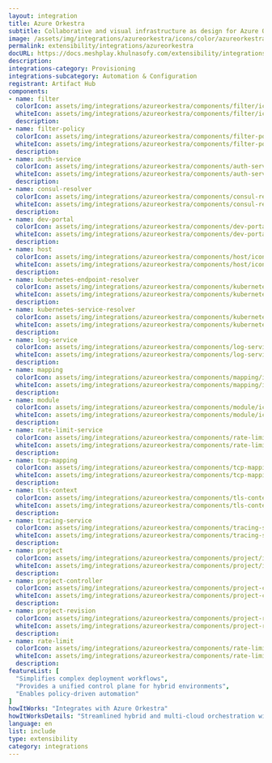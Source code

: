 ```yaml
---
layout: integration
title: Azure Orkestra
subtitle: Collaborative and visual infrastructure as design for Azure Orkestra
image: /assets/img/integrations/azureorkestra/icons/color/azureorkestra-color.svg
permalink: extensibility/integrations/azureorkestra
docURL: https://docs.meshplay.khulnasofy.com/extensibility/integrations/azureorkestra
description: 
integrations-category: Provisioning
integrations-subcategory: Automation & Configuration
registrant: Artifact Hub
components: 
- name: filter
  colorIcon: assets/img/integrations/azureorkestra/components/filter/icons/color/filter-color.svg
  whiteIcon: assets/img/integrations/azureorkestra/components/filter/icons/white/filter-white.svg
  description: 
- name: filter-policy
  colorIcon: assets/img/integrations/azureorkestra/components/filter-policy/icons/color/filter-policy-color.svg
  whiteIcon: assets/img/integrations/azureorkestra/components/filter-policy/icons/white/filter-policy-white.svg
  description: 
- name: auth-service
  colorIcon: assets/img/integrations/azureorkestra/components/auth-service/icons/color/auth-service-color.svg
  whiteIcon: assets/img/integrations/azureorkestra/components/auth-service/icons/white/auth-service-white.svg
  description: 
- name: consul-resolver
  colorIcon: assets/img/integrations/azureorkestra/components/consul-resolver/icons/color/consul-resolver-color.svg
  whiteIcon: assets/img/integrations/azureorkestra/components/consul-resolver/icons/white/consul-resolver-white.svg
  description: 
- name: dev-portal
  colorIcon: assets/img/integrations/azureorkestra/components/dev-portal/icons/color/dev-portal-color.svg
  whiteIcon: assets/img/integrations/azureorkestra/components/dev-portal/icons/white/dev-portal-white.svg
  description: 
- name: host
  colorIcon: assets/img/integrations/azureorkestra/components/host/icons/color/host-color.svg
  whiteIcon: assets/img/integrations/azureorkestra/components/host/icons/white/host-white.svg
  description: 
- name: kubernetes-endpoint-resolver
  colorIcon: assets/img/integrations/azureorkestra/components/kubernetes-endpoint-resolver/icons/color/kubernetes-endpoint-resolver-color.svg
  whiteIcon: assets/img/integrations/azureorkestra/components/kubernetes-endpoint-resolver/icons/white/kubernetes-endpoint-resolver-white.svg
  description: 
- name: kubernetes-service-resolver
  colorIcon: assets/img/integrations/azureorkestra/components/kubernetes-service-resolver/icons/color/kubernetes-service-resolver-color.svg
  whiteIcon: assets/img/integrations/azureorkestra/components/kubernetes-service-resolver/icons/white/kubernetes-service-resolver-white.svg
  description: 
- name: log-service
  colorIcon: assets/img/integrations/azureorkestra/components/log-service/icons/color/log-service-color.svg
  whiteIcon: assets/img/integrations/azureorkestra/components/log-service/icons/white/log-service-white.svg
  description: 
- name: mapping
  colorIcon: assets/img/integrations/azureorkestra/components/mapping/icons/color/mapping-color.svg
  whiteIcon: assets/img/integrations/azureorkestra/components/mapping/icons/white/mapping-white.svg
  description: 
- name: module
  colorIcon: assets/img/integrations/azureorkestra/components/module/icons/color/module-color.svg
  whiteIcon: assets/img/integrations/azureorkestra/components/module/icons/white/module-white.svg
  description: 
- name: rate-limit-service
  colorIcon: assets/img/integrations/azureorkestra/components/rate-limit-service/icons/color/rate-limit-service-color.svg
  whiteIcon: assets/img/integrations/azureorkestra/components/rate-limit-service/icons/white/rate-limit-service-white.svg
  description: 
- name: tcp-mapping
  colorIcon: assets/img/integrations/azureorkestra/components/tcp-mapping/icons/color/tcp-mapping-color.svg
  whiteIcon: assets/img/integrations/azureorkestra/components/tcp-mapping/icons/white/tcp-mapping-white.svg
  description: 
- name: tls-context
  colorIcon: assets/img/integrations/azureorkestra/components/tls-context/icons/color/tls-context-color.svg
  whiteIcon: assets/img/integrations/azureorkestra/components/tls-context/icons/white/tls-context-white.svg
  description: 
- name: tracing-service
  colorIcon: assets/img/integrations/azureorkestra/components/tracing-service/icons/color/tracing-service-color.svg
  whiteIcon: assets/img/integrations/azureorkestra/components/tracing-service/icons/white/tracing-service-white.svg
  description: 
- name: project
  colorIcon: assets/img/integrations/azureorkestra/components/project/icons/color/project-color.svg
  whiteIcon: assets/img/integrations/azureorkestra/components/project/icons/white/project-white.svg
  description: 
- name: project-controller
  colorIcon: assets/img/integrations/azureorkestra/components/project-controller/icons/color/project-controller-color.svg
  whiteIcon: assets/img/integrations/azureorkestra/components/project-controller/icons/white/project-controller-white.svg
  description: 
- name: project-revision
  colorIcon: assets/img/integrations/azureorkestra/components/project-revision/icons/color/project-revision-color.svg
  whiteIcon: assets/img/integrations/azureorkestra/components/project-revision/icons/white/project-revision-white.svg
  description: 
- name: rate-limit
  colorIcon: assets/img/integrations/azureorkestra/components/rate-limit/icons/color/rate-limit-color.svg
  whiteIcon: assets/img/integrations/azureorkestra/components/rate-limit/icons/white/rate-limit-white.svg
  description: 
featureList: [
  "Simplifies complex deployment workflows",
  "Provides a unified control plane for hybrid environments",
  "Enables policy-driven automation"
]
howItWorks: "Integrates with Azure Orkestra"
howItWorksDetails: "Streamlined hybrid and multi-cloud orchestration within Kubernetes"
language: en
list: include
type: extensibility
category: integrations
---
```

